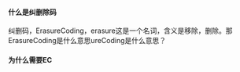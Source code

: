 #### 什么是纠删除码
纠删码，ErasureCoding，erasure这是一个名词，含义是移除，删除。那ErasureCoding是什么意思ureCoding是什么意思？ 

#### 为什么需要EC
